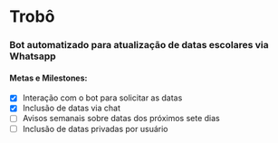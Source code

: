 # Trobô
### Bot automatizado para atualização de datas escolares via Whatsapp

#### Metas e Milestones:
- [x] Interação com o bot para solicitar as datas
- [x] Inclusão de datas via chat
- [ ] Avisos semanais sobre datas dos próximos sete dias
- [ ] Inclusão de datas privadas por usuário